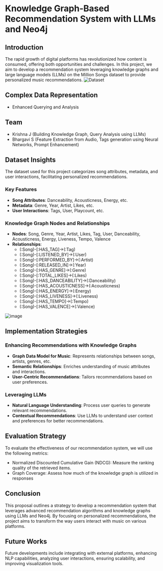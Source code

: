 # Knowledge Graph-Based Recommendation System with LLMs and Neo4j



## Introduction

The rapid growth of digital platforms has revolutionized how content is consumed, offering both opportunities and challenges. In this project, we aim to develop a recommendation system leveraging knowledge graphs and large language models (LLMs) on the Million Songs dataset to provide personalized music recommendations. ![Dataset](https://www.kaggle.com/datasets/undefinenull/million-song-dataset-spotify-lastfm)

## Complex Data Representation

- Enhanced Querying and Analysis

## Team

- Krishna J (Building Knowledge Graph, Query Analysis using LLMs)
- Bhargavi S (Feature Extraction from Audio, Tags generation using Neural Networks, Prompt Enhancement)

  
## Dataset Insights

The dataset used for this project categorizes song attributes, metadata, and user interactions, facilitating personalized recommendations.

### Key Features

- **Song Attributes**: Danceability, Acousticness, Energy, etc.
- **Metadata**: Genre, Year, Artist, Likes, etc.
- **User Interactions**: Tags, User, Playcount, etc.


### Knowledge Graph Nodes and Relationships

- **Nodes**: Song, Genre, Year, Artist, Likes, Tag, User, Danceability, Acousticness, Energy, Liveness, Tempo, Valence
- **Relationships**:
  - (:Song)-[:HAS_TAG]->(:Tag)
  - (:Song)-[:LISTENED_BY]->(:User)
  - (:Song)-[:PERFORMED_BY]->(:Artist)
  - (:Song)-[:RELEASED_IN]->(:Year)
  - (:Song)-[:HAS_GENRE]->(:Genre)
  - (:Song)-[:TOTAL_LIKES]->(:Likes)
  - (:Song)-[:HAS_DANCEABILITY]->(:Danceability)
  - (:Song)-[:HAS_ACOUSTICNESS]->(:Acousticness)
  - (:Song)-[:HAS_ENERGY]->(:Energy)
  - (:Song)-[:HAS_LIVENESS]->(:Liveness)
  - (:Song)-[:HAS_TEMPO]->(:Tempo)
  - (:Song)-[:HAS_VALENCE]->(:Valence)


![image](https://github.com/user-attachments/assets/81e7e498-cce4-4baf-a68b-d621a8d1796e)



## Implementation Strategies

### Enhancing Recommendations with Knowledge Graphs

- **Graph Data Model for Music**: Represents relationships between songs, artists, genres, etc.
- **Semantic Relationships**: Enriches understanding of music attributes and interactions.
- **User-Centric Recommendations**: Tailors recommendations based on user preferences.

### Leveraging LLMs

- **Natural Language Understanding**: Process user queries to generate relevant recommendations.
- **Contextual Recommendations**: Use LLMs to understand user context and preferences for better recommendations.


## Evaluation Strategy

To evaluate the effectiveness of our recommendation system, we will use the following metrics:

- Normalized Discounted Cumulative Gain (NDCG): Measure the ranking quality of the retrieved items.
- Graph Coverage: Assess how much of the knowledge graph is utilized in responses

## Conclusion

This proposal outlines a strategy to develop a recommendation system that leverages advanced recommendation algorithms and knowledge graphs using LLMs and Neo4j. By focusing on personalized recommendations, the project aims to transform the way users interact with music on various platforms.

## Future Works

Future developments include integrating with external platforms, enhancing NLP capabilities, analyzing user interactions, ensuring scalability, and improving visualization tools.


